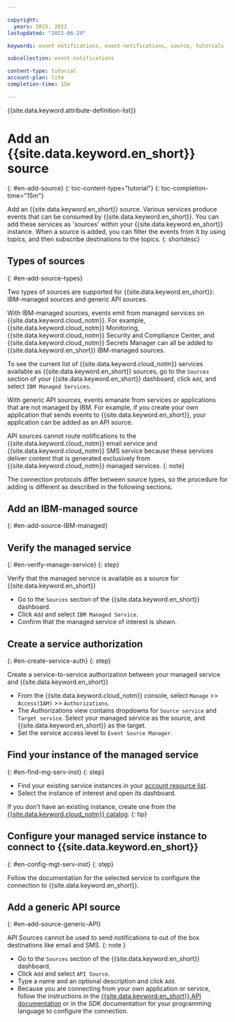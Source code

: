 ```yaml
---

copyright:
  years: 2015, 2022
lastupdated: "2022-06-29"

keywords: event notifications, event-notifications, source, tutorials

subcollection: event-notifications

content-type: tutorial
account-plan: lite
completion-time: 15m

---
```


{{site.data.keyword.attribute-definition-list}}

# Add an {{site.data.keyword.en_short}} source
{: #en-add-source}
{: toc-content-type="tutorial"}
{: toc-completion-time="15m"}

Add an {{site.data.keyword.en_short}} source. Various services produce events that can be consumed by {{site.data.keyword.en_short}}. You can add these services as 'sources' within your {{site.data.keyword.en_short}} instance. When a source is added, you can filter the events from it by using topics, and then subscribe destinations to the topics.
{: shortdesc}

## Types of sources
{: #en-add-source-types}

Two types of sources are supported for {{site.data.keyword.en_short}}: IBM-managed sources and generic API sources. 

With IBM-managed sources, events emit from managed services on {{site.data.keyword.cloud_notm}}. For example, {{site.data.keyword.cloud_notm}} Monitoring, {{site.data.keyword.cloud_notm}} Security and Compliance Center, and {{site.data.keyword.cloud_notm}} Secrets Manager can all be added to {{site.data.keyword.en_short}} IBM-managed sources. 

To see the current list of {{site.data.keyword.cloud_notm}} services available as {{site.data.keyword.en_short}} sources, go to the `Sources` section of your {{site.data.keyword.en_short}} dashboard, click `Add`, and select `IBM Managed Services`.

With generic API sources, events emanate from services or applications that are not managed by IBM. For example, if you create your own application that sends events to {{site.data.keyword.en_short}}, your application can be added as an API source. 

API sources cannot route notifications to the {{site.data.keyword.cloud_notm}} email service and {{site.data.keyword.cloud_notm}} SMS service because these services deliver content that is generated exclusively from {{site.data.keyword.cloud_notm}} managed services.
{: note}

The connection protocols differ between source types, so the procedure for adding is different as described in the following sections.

## Add an IBM-managed source
{: #en-add-source-IBM-managed}

## Verify the managed service
{: #en-verify-manage-service}
{: step}

Verify that the managed service is available as a source for {{site.data.keyword.en_short}}

- Go to the `Sources` section of the {{site.data.keyword.en_short}} dashboard.
- Click `Add` and select `IBM Managed Service`.
- Confirm that the managed service of interest is shown.

## Create a service authorization
{: #en-create-service-auth}
{: step}

Create a service-to-service authorization between your managed service and {{site.data.keyword.en_short}}

- From the {{site.data.keyword.cloud_notm}} console, select `Manage` >> `Access(IAM)` >> `Authorizations`.
- The Authorizations view contains dropdowns for `Source service` and `Target service`. Select your managed service as the source, and {{site.data.keyword.en_short}} as the target.
- Set the service access level to `Event Source Manager`.

## Find your instance of the managed service
{: #en-find-mg-serv-inst}
{: step}

- Find your existing service instances in your [account resource list](https://cloud.ibm.com/resources).
- Select the instance of interest and open its dashboard.

If you don't have an existing instance, create one from the [{{site.data.keyword.cloud_notm}} catalog](https://cloud.ibm.com/catalog).
{: tip}

## Configure your managed service instance to connect to {{site.data.keyword.en_short}}
{: #en-config-mgt-serv-inst}
{: step}

Follow the documentation for the selected service to configure the connection to {{site.data.keyword.en_short}}.

## Add a generic API source
{: #en-add-source-generic-API}

API Sources cannot be used to send notifications to out of the box destinations like email and SMS. {: note }

- Go to the `Sources` section of the {{site.data.keyword.en_short}} dashboard.
- Click `Add` and select `API Source`.
- Type a name and an optional description and click `Add`.
- Because you are connecting from your own application or service, follow the instructions in the [{{site.data.keyword.en_short}} API documentation](https://cloud.ibm.com/apidocs/event-notifications/event-notifications?code=node) or in the SDK documentation for your programming language to configure the connection.

